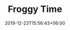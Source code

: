 ---
title: "Froggy Time"
date: 2019-12-23T15:56:43+06:00
type: portfolio
image: "images/Froggy_Time.gif"
category: ["Package Design Concept"]
project_images: ["images/projects/project-details-image-one.jpg", "images/projects/project-details-image-two.jpg"]
---